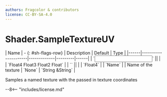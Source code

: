 ```yaml
---
authors: Fragcolor & contributors
license: CC-BY-SA-4.0
---
```



# Shader.SampleTextureUV

<div class="sh-parameters" markdown="1">
| Name | - {: #sh-flags-row} | Description | Default | Type |
|------|---------------------|-------------|---------|------|
| `<input>` || | | `Float4 Float3 Float2 Float` |
| `<output>` || | | `Float4` |
| `Name` |  | Name of the texture | `None` | `String &String` |

</div>

Samples a named texture with the passed in texture coordinates

--8<-- "includes/license.md"
